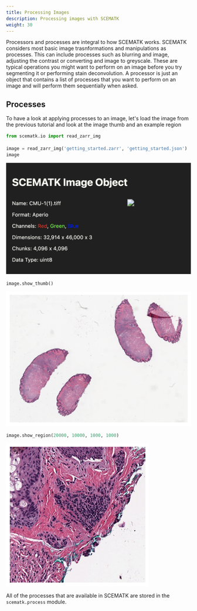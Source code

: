 ```yaml
---
title: Processing Images
description: Processing images with SCEMATK
weight: 30
---
```


Processors and processes are integral to how SCEMATK works. SCEMATK considers most basic image trasnformations and manipulations as processes. This can include processes such as blurring and image, adjusting the contrast or converting and image to greyscale. These are typical operations you might want to perform on an image before you try segmenting it or performing stain deconvolution. A processor is just an object that contains a list of processes that you want to perform on an image and will perform them sequentially when asked.

## Processes

To have a look at applying processes to an image, let's load the image from the previous tutorial and look at the image thumb and an example region

```python
from scematk.io import read_zarr_img

image = read_zarr_img('getting_started.zarr', 'getting_started.json')
image
```

![Example Tile](./tile.png)

```python
image.show_thumb()
```

![Example Thumb](./thumb.png)

```python
image.show_region(20000, 10000, 1000, 1000)
```

![Example Region](./region.png)

All of the processes that are available in SCEMATK are stored in the `scematk.process` module.